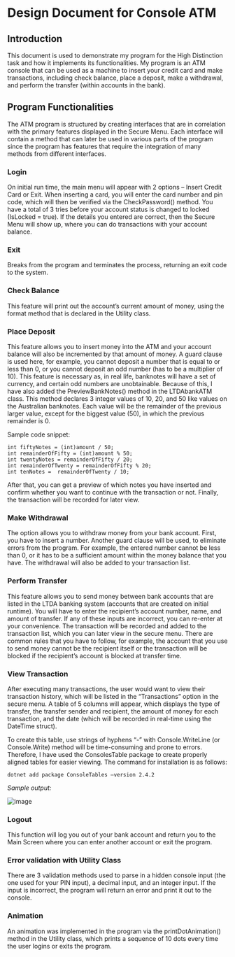# Design Document for Console ATM

## Introduction
This document is used to demonstrate my program for the High Distinction task and how it implements its functionalities. My program is an ATM console that can be used as a machine to insert your credit card and make transactions, including check balance, place a deposit, make a withdrawal, and perform the transfer (within accounts in the bank).

## Program Functionalities
The ATM program is structured by creating interfaces that are in correlation with the primary features displayed in the Secure Menu. Each interface will contain a method that can later be used in various parts of the program since the program has features that require the integration of many methods from different interfaces.

### Login
On initial run time, the main menu will appear with 2 options – Insert Credit Card or Exit. When inserting a card, you will enter the card number and pin code, which will then be verified via the CheckPassword() method. You have a total of 3 tries before your account status is changed to locked (IsLocked = true). If the details you entered are correct, then the Secure Menu will show up, where you can do transactions with your account balance.

### Exit
Breaks from the program and terminates the process, returning an exit code to the system.

### Check Balance
This feature will print out the account’s current amount of money, using the format method that is declared in the Utility class.

### Place Deposit
This feature allows you to insert money into the ATM and your account balance will also be incremented by that amount of money. A guard clause is used here, for example, you cannot deposit a number that is equal to or less than 0, or you cannot deposit an odd number (has to be a multiplier of 10). This feature is necessary as, in real life, banknotes will have a set of currency, and certain odd numbers are unobtainable. Because of this, I have also added the PreviewBankNotes() method in the LTDAbankATM class. This method declares 3 integer values of 10, 20, and 50 like values on the Australian banknotes. Each value will be the remainder of the previous larger value, except for the biggest value (50), in which the previous remainder is 0.

Sample code snippet:

```
int fiftyNotes = (int)amount / 50;
int remainderOfFifty = (int)amount % 50;
int twentyNotes = remainderOfFifty / 20;
int remainderOfTwenty = remainderOfFifty % 20;
int tenNotes =  remainderOfTwenty / 10;
```

After that, you can get a preview of which notes you have inserted and confirm whether you want to continue with the transaction or not. Finally, the transaction will be recorded for later view.

### Make Withdrawal
The option allows you to withdraw money from your bank account. First, you have to insert a number. Another guard clause will be used, to eliminate errors from the program. For example, the entered number cannot be less than 0, or it has to be a sufficient amount within the money balance that you have. The withdrawal will also be added to your transaction list.

### Perform Transfer
This feature allows you to send money between bank accounts that are listed in the LTDA banking system (accounts that are created on initial runtime). You will have to enter the recipient’s account number, name, and amount of transfer. If any of these inputs are incorrect, you can re-enter at your convenience. The transaction will be recorded and added to the transaction list, which you can later view in the secure menu. There are common rules that you have to follow, for example, the account that you use to send money cannot be the recipient itself or the transaction will be blocked if the recipient’s account is blocked at transfer time.

### View Transaction
After executing many transactions, the user would want to view their transaction history, which will be listed in the “Transactions” option in the secure menu. A table of 5 columns will appear, which displays the type of transfer, the transfer sender and recipient, the amount of money for each transaction, and the date (which will be recorded in real-time using the DateTime struct).

To create this table, use strings of hyphens “-” with Console.WriteLine (or Console.Write) method will be time-consuming and prone to errors. Therefore, I have used the ConsolesTable package to create properly aligned tables for easier viewing. The command for installation is as follows:

```dotnet add package ConsoleTables –version 2.4.2```

*Sample output:*

![image](https://user-images.githubusercontent.com/94946568/184945839-acdf88ae-6af6-4c0b-9e71-03bcf7a5bda5.png)

### Logout
This function will log you out of your bank account and return you to the Main Screen where you can enter another account or exit the program.

### Error validation with Utility Class
There are 3 validation methods used to parse in a hidden console input (the one used for your PIN input), a decimal input, and an integer input. If the input is incorrect, the program will return an error and print it out to the console.

### Animation
An animation was implemented in the program via the printDotAnimation() method in the Utility class, which prints a sequence of 10 dots every time the user logins or exits the program.
